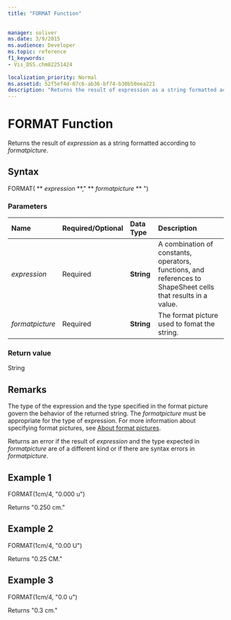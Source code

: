 ```yaml
---
title: "FORMAT Function"
 
 
manager: soliver
ms.date: 3/9/2015
ms.audience: Developer
ms.topic: reference
f1_keywords:
- Vis_DSS.chm82251424
 
localization_priority: Normal
ms.assetid: 52f5ef4d-07c6-ab36-bf74-b30b50eea221
description: "Returns the result of expression as a string formatted according to formatpicture."
---
```


# FORMAT Function

Returns the result of  _expression_ as a string formatted according to  _formatpicture_.
  
## Syntax

FORMAT( ** *expression* **," ** *formatpicture* ** ") 
  
### Parameters

|**Name**|**Required/Optional**|**Data Type**|**Description**|
|:-----|:-----|:-----|:-----|
| _expression_ <br/> |Required  <br/> |**String** <br/> |A combination of constants, operators, functions, and references to ShapeSheet cells that results in a value.  <br/> |
| _formatpicture_ <br/> |Required  <br/> |**String** <br/> |The format picture used to fomat the string.  <br/> |
   
### Return value

String
  
## Remarks

The type of the expression and the type specified in the format picture govern the behavior of the returned string. The  _formatpicture_ must be appropriate for the type of expression. For more information about specifying format pictures, see [About format pictures](about-format-pictures.md).
  
Returns an error if the result of  _expression_ and the type expected in  _formatpicture_ are of a different kind or if there are syntax errors in  _formatpicture_.
  
## Example 1

FORMAT(1cm/4, "0.000 u")
  
Returns "0.250 cm."
  
## Example 2

FORMAT(1cm/4, "0.00 U")
  
Returns "0.25 CM."
  
## Example 3

FORMAT(1cm/4, "0.0 u")
  
Returns "0.3 cm."
  

